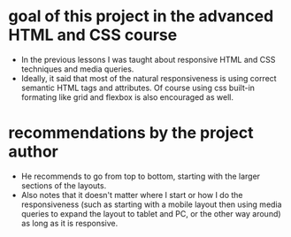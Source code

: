 # goal of this project in the advanced HTML and CSS course

- In the previous lessons I was taught about responsive HTML and CSS techniques and media queries.
- Ideally, it said that most of the natural responsiveness is using correct semantic HTML tags and attributes. Of course using css built-in formating like grid and flexbox is also encouraged as well.

# recommendations by the project author

- He recommends to go from top to bottom, starting with the larger sections of the layouts. 
- Also notes that it doesn't matter where I start or how I do the responsiveness (such as starting with a mobile layout then using media queries to expand the layout to tablet and PC, or the other way around) as long as it is responsive.
